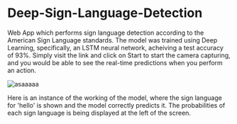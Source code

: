 # Deep-Sign-Language-Detection
Web App which performs sign language detection according to the American Sign Language standards. The model was trained using Deep Learning, specifically, an LSTM neural network, acheiving a test accuracy of 93%. 
Simply visit the link and click on Start to start the camera capturing, and you would be able to see the real-time predictions when you perform an action. 

![asaaaaa](https://github.com/rishavchandra/Deep-Sign-Language-Detection/assets/112895379/957350a7-9042-4a10-85fd-fbe809fa1fa7)

Here is an instance of the working of the model, where the sign language for 'hello' is shown and the model correctly predicts it. 
The probabilities of each sign language is being displayed at the left of the screen. 
